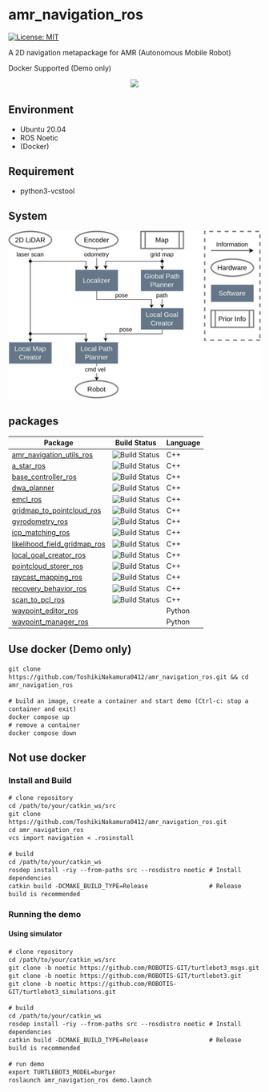 # amr_navigation_ros

[![License: MIT](https://img.shields.io/badge/License-MIT-yellow.svg)](https://opensource.org/licenses/MIT)

A 2D navigation metapackage for AMR (Autonomous Mobile Robot)

Docker Supported (Demo only)

<p align="center">
  <img src="images/demo.gif" width="720px"/>
</p>

## Environment
- Ubuntu 20.04
- ROS Noetic
- (Docker)

## Requirement
- python3-vcstool

## System
<p align="center">
  <img src="images/system.png" width="640px"/>
</p>

## packages
| Package | Build Status | Language |
| ------ | ------ | ------ |
| [amr_navigation_utils_ros](https://github.com/ToshikiNakamura0412/amr_navigation_utils_ros.git) | ![Build Status](https://github.com/ToshikiNakamura0412/amr_navigation_utils_ros/workflows/build/badge.svg) | C++ |
| [a_star_ros](https://github.com/ToshikiNakamura0412/a_star_ros.git) | ![Build Status](https://github.com/ToshikiNakamura0412/a_star_ros/workflows/build/badge.svg) | C++ |
| [base_controller_ros](https://github.com/ToshikiNakamura0412/base_controller_ros.git) | ![Build Status](https://github.com/ToshikiNakamura0412/base_controller_ros/workflows/build/badge.svg) | C++ |
| [dwa_planner](https://github.com/amslabtech/dwa_planner.git) | ![Build Status](https://github.com/amslabtech/dwa_planner/workflows/CI/badge.svg) | C++ |
| [emcl_ros](https://github.com/ToshikiNakamura0412/emcl_ros.git) | ![Build Status](https://github.com/ToshikiNakamura0412/emcl_ros/workflows/build/badge.svg) | C++ |
| [gridmap_to_pointcloud_ros](https://github.com/ToshikiNakamura0412/gridmap_to_pointcloud_ros.git) | ![Build Status](https://github.com/ToshikiNakamura0412/gridmap_to_pointcloud_ros/workflows/build/badge.svg) | C++ |
| [gyrodometry_ros](https://github.com/ToshikiNakamura0412/gyrodometry_ros.git) | ![Build Status](https://github.com/ToshikiNakamura0412/gyrodometry_ros/workflows/build/badge.svg) | C++ |
| [icp_matching_ros](https://github.com/ToshikiNakamura0412/icp_matching_ros.git) | ![Build Status](https://github.com/ToshikiNakamura0412/icp_matching_ros/workflows/build/badge.svg) | C++ |
| [likelihood_field_gridmap_ros](https://github.com/ToshikiNakamura0412/likelihood_field_gridmap_ros.git) | ![Build Status](https://github.com/ToshikiNakamura0412/likelihood_field_gridmap_ros/workflows/build/badge.svg) | C++ |
| [local_goal_creator_ros](https://github.com/ToshikiNakamura0412/local_goal_creator_ros.git) | ![Build Status](https://github.com/ToshikiNakamura0412/local_goal_creator_ros/workflows/build/badge.svg) | C++ |
| [pointcloud_storer_ros](https://github.com/ToshikiNakamura0412/pointcloud_storer_ros.git) | ![Build Status](https://github.com/ToshikiNakamura0412/pointcloud_storer_ros/workflows/build/badge.svg) | C++ |
| [raycast_mapping_ros](https://github.com/ToshikiNakamura0412/raycast_mapping_ros.git) | ![Build Status](https://github.com/ToshikiNakamura0412/raycast_mapping_ros/workflows/build/badge.svg) | C++ |
| [recovery_behavior_ros](https://github.com/ToshikiNakamura0412/recovery_behavior_ros.git) | ![Build Status](https://github.com/ToshikiNakamura0412/recovery_behavior_ros/workflows/build/badge.svg) | C++ |
| [scan_to_pcl_ros](https://github.com/ToshikiNakamura0412/scan_to_pcl_ros.git) | ![Build Status](https://github.com/ToshikiNakamura0412/scan_to_pcl_ros/workflows/build/badge.svg) | C++ |
| [waypoint_editor_ros](https://github.com/ToshikiNakamura0412/waypoint_editor_ros.git) |  | Python |
| [waypoint_manager_ros](https://github.com/ToshikiNakamura0412/waypoint_manager_ros.git) |  | Python |

## Use docker (Demo only)
```
git clone https://github.com/ToshikiNakamura0412/amr_navigation_ros.git && cd amr_navigation_ros

# build an image, create a container and start demo (Ctrl-c: stop a container and exit)
docker compose up
# remove a container
docker compose down
```

## Not use docker
### Install and Build
```
# clone repository
cd /path/to/your/catkin_ws/src
git clone https://github.com/ToshikiNakamura0412/amr_navigation_ros.git
cd amr_navigation_ros
vcs import navigation < .rosinstall

# build
cd /path/to/your/catkin_ws
rosdep install -riy --from-paths src --rosdistro noetic # Install dependencies
catkin build -DCMAKE_BUILD_TYPE=Release                 # Release build is recommended
```

### Running the demo
#### Using simulator
```
# clone repository
cd /path/to/your/catkin_ws/src
git clone -b noetic https://github.com/ROBOTIS-GIT/turtlebot3_msgs.git
git clone -b noetic https://github.com/ROBOTIS-GIT/turtlebot3.git
git clone -b noetic https://github.com/ROBOTIS-GIT/turtlebot3_simulations.git

# build
cd /path/to/your/catkin_ws
rosdep install -riy --from-paths src --rosdistro noetic # Install dependencies
catkin build -DCMAKE_BUILD_TYPE=Release                 # Release build is recommended

# run demo
export TURTLEBOT3_MODEL=burger
roslaunch amr_navigation_ros demo.launch
```
